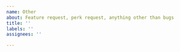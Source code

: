 ```yaml
---
name: Other
about: Feature request, perk request, anything other than bugs
title: ''
labels: ''
assignees: ''

---
```



